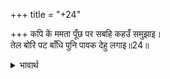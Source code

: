 +++
title = "+24"

+++
कपि कें ममता पूँछ पर सबहि कहउँ समुझाइ।  
तेल बोरि पट बाँधि पुनि पावक देहु लगाइ॥24॥  

<details><summary>भावार्थ</summary>

मैं सबको समझाकर कहता हूँ कि बन्दर की ममता पूँछ पर होती है। अतः तेल में कपडा डुबोकर उसे इसकी पूँछ में बाँधकर फिर आग लगा दो॥24॥  
</details>



